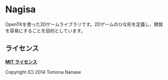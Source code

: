 Nagisa
======

OpenTKを使った2Dゲームライブラリです。2Dゲームのひな形を定義し、開発を容易にすることを目的としています。


## ライセンス

[__MIT ライセンス__](../master/LICENSE)

Copyright (C) 2014 Tomona Nanase
